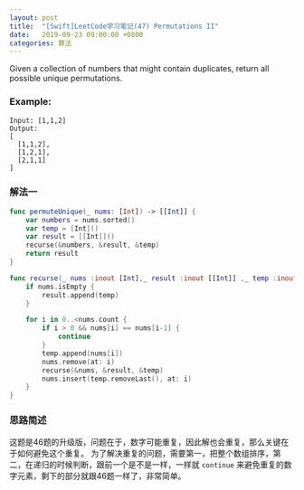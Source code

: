 ```yaml
---
layout: post
title:  "[Swift]LeetCode学习笔记(47) Permutations II"
date:   2019-09-23 09:00:00 +0800
categories: 算法
---
```


Given a collection of numbers that might contain duplicates, return all possible unique permutations.

### Example:

```
Input: [1,1,2]
Output:
[
  [1,1,2],
  [1,2,1],
  [2,1,1]
]
```

### 解法一

```swift
func permuteUnique(_ nums: [Int]) -> [[Int]] {
    var numbers = nums.sorted()
    var temp = [Int]()
    var result = [[Int]]()
    recurse(&numbers, &result, &temp)
    return result
}

func recurse(_ nums :inout [Int],_ result :inout [[Int]] ,_ temp :inout [Int]) {
    if nums.isEmpty {
        result.append(temp)
    }

    for i in 0..<nums.count {
        if i > 0 && nums[i] == nums[i-1] {
            continue
        }
        temp.append(nums[i])
        nums.remove(at: i)
        recurse(&nums, &result, &temp)
        nums.insert(temp.removeLast(), at: i)
    }
}
```

### 思路简述

这题是46题的升级版，问题在于，数字可能重复，因此解也会重复，那么关键在于如何避免这个重复。
为了解决重复的问题，需要第一，把整个数组排序，第二，在递归的时候判断，跟前一个是不是一样，一样就 `continue` 来避免重复的数字元素，剩下的部分就跟46题一样了，非常简单。


